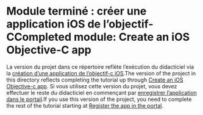 # <a name="completed-module-create-an-ios-objective-c-app"></a><span data-ttu-id="e9dbe-101">Module terminé : créer une application iOS de l’objectif-C</span><span class="sxs-lookup"><span data-stu-id="e9dbe-101">Completed module: Create an iOS Objective-C app</span></span>

<span data-ttu-id="e9dbe-102">La version du projet dans ce répertoire reflète l’exécution du didacticiel via la [création d’une application de l’objectif-c iOS](https://docs.microsoft.com/graph/tutorials/ios-objectivec?tutorial-step=1).</span><span class="sxs-lookup"><span data-stu-id="e9dbe-102">The version of the project in this directory reflects completing the tutorial up through [Create an iOS Objective-c app](https://docs.microsoft.com/graph/tutorials/ios-objectivec?tutorial-step=1).</span></span> <span data-ttu-id="e9dbe-103">Si vous utilisez cette version du projet, vous devez effectuer le reste du didacticiel en commençant par [enregistrer l’application dans le portail](https://docs.microsoft.com/graph/tutorials/ios-objectivec?tutorial-step=2).</span><span class="sxs-lookup"><span data-stu-id="e9dbe-103">If you use this version of the project, you need to complete the rest of the tutorial starting at [Register the app in the portal](https://docs.microsoft.com/graph/tutorials/ios-objectivec?tutorial-step=2).</span></span>

